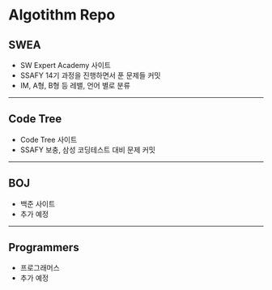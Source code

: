 # Algotithm Repo

## SWEA
- SW Expert Academy 사이트
- SSAFY 14기 과정을 진행하면서 푼 문제들 커밋
- IM, A형, B형 등 레밸, 언어 별로 분류
---
## Code Tree
- Code Tree 사이트
- SSAFY 보충, 삼성 코딩테스트 대비 문제 커밋
---
## BOJ
- 백준 사이트
- 추가 예정
---
## Programmers
- 프로그래머스
- 추가 예정

